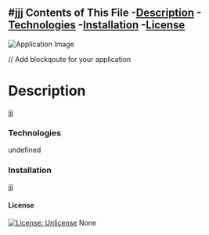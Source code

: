 #jjj
  Contents of This File
  -[Description](#description)
  -[Technologies](#technologies)
  -[Installation](#installation)
  -[License](#license)
  ---
  ![Application Image]()

  // Add blockqoute for your application 

# Description 
  jjj
### Technologies
  undefined
### Installation
  jjj
#### License 
  [![License: Unlicense](https://img.shields.io/badge/license-Unlicense-blue.svg)](http://unlicense.org/)
  None

